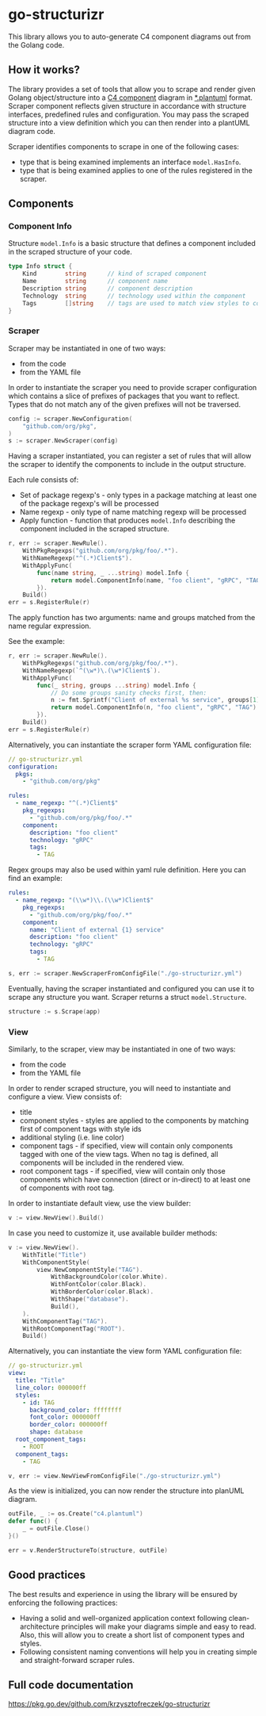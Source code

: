 # go-structurizr
This library allows you to auto-generate C4 component diagrams out from the Golang code.

## How it works?
The library provides a set of tools that allow you to scrape and render given Golang object/structure into a [C4 component](https://c4model.com/) diagram in [*.plantuml](https://plantuml.com/) format.
Scraper component reflects given structure in accordance with structure interfaces, predefined rules and configuration. You may pass the scraped structure into a view definition which you can then render into a plantUML diagram code. 

Scraper identifies components to scrape in one of the following cases:
* type that is being examined implements an interface `model.HasInfo`.
* type that is being examined applies to one of the rules registered in the scraper.

## Components

### Component Info

Structure `model.Info` is a basic structure that defines a component included in the scraped structure of your code.
```go
type Info struct {
	Kind        string      // kind of scraped component
	Name        string      // component name
	Description string      // component description
	Technology  string      // technology used within the component
	Tags        []string    // tags are used to match view styles to component
}
```

### Scraper

Scraper may be instantiated in one of two ways:
* from the code
* from the YAML file

In order to instantiate the scraper you need to provide scraper configuration which contains a slice of prefixes of packages that you want to reflect. Types that do not match any of the given prefixes will not be traversed. 
```go
config := scraper.NewConfiguration(
    "github.com/org/pkg",
)
s := scraper.NewScraper(config)
```

Having a scraper instantiated, you can register a set of rules that will allow the scraper to identify the components to include in the output structure.

Each rule consists of:
* Set of package regexp's - only types in a package matching at least one of the package regexp's will be processed
* Name regexp - only type of name matching regexp will be processed
* Apply function - function that produces `model.Info` describing the component included in the scraped structure.

```go
r, err := scraper.NewRule().
    WithPkgRegexps("github.com/org/pkg/foo/.*").
    WithNameRegexp("^(.*)Client$").
    WithApplyFunc(
        func(name string, _ ...string) model.Info {
            return model.ComponentInfo(name, "foo client", "gRPC", "TAG")
        }).
    Build()
err = s.RegisterRule(r)
```

The apply function has two arguments: name and groups matched from the name regular expression. 

See the example:
```go
r, err := scraper.NewRule().
    WithPkgRegexps("github.com/org/pkg/foo/.*").
    WithNameRegexp(`^(\w*)\.(\w*)Client$`).
    WithApplyFunc(
        func(_ string, groups ...string) model.Info {
            // Do some groups sanity checks first, then:
            n := fmt.Sprintf("Client of external %s service", groups[1])
            return model.ComponentInfo(n, "foo client", "gRPC", "TAG")
        }).
    Build()
err = s.RegisterRule(r)
```

Alternatively, you can instantiate the scraper form YAML configuration file:
```yaml
// go-structurizr.yml
configuration:
  pkgs:
    - "github.com/org/pkg"

rules:
  - name_regexp: "^(.*)Client$"
    pkg_regexps:
      - "github.com/org/pkg/foo/.*"
    component:
      description: "foo client"
      technology: "gRPC"
      tags:
        - TAG
```

Regex groups may also be used within yaml rule definition. Here you can find an example:
```yaml
rules:
  - name_regexp: "(\\w*)\\.(\\w*)Client$"
    pkg_regexps:
      - "github.com/org/pkg/foo/.*"
    component:
      name: "Client of external {1} service"
      description: "foo client"
      technology: "gRPC"
      tags:
        - TAG
```

```go
s, err := scraper.NewScraperFromConfigFile("./go-structurizr.yml")
```

Eventually, having the scraper instantiated and configured you can use it to scrape any structure you want. Scraper returns a struct `model.Structure`.
```go
structure := s.Scrape(app)
```

### View

Similarly, to the scraper, view may be instantiated in one of two ways:
* from the code
* from the YAML file

In order to render scraped structure, you will need to instantiate and configure a view.
View consists of:
* title
* component styles - styles are applied to the components by matching first of component tags with style ids
* additional styling (i.e. line color)
* component tags - if specified, view will contain only components tagged with one of the view tags. When no tag is defined, all components will be included in the rendered view.
* root component tags - if specified, view will contain only those components which have connection (direct or in-direct) to at least one of components with root tag.

In order to instantiate default view, use the view builder:
```go
v := view.NewView().Build()
```

In case you need to customize it, use available builder methods:
```go
v := view.NewView().
    WithTitle("Title")
    WithComponentStyle(
        view.NewComponentStyle("TAG").
            WithBackgroundColor(color.White).
            WithFontColor(color.Black).
            WithBorderColor(color.Black).
            WithShape("database").
            Build(),
    ).
    WithComponentTag("TAG").
    WithRootComponentTag("ROOT").
    Build()
```

Alternatively, you can instantiate the view form YAML configuration file:
```yaml
// go-structurizr.yml
view:
  title: "Title"
  line_color: 000000ff
  styles:
    - id: TAG
      background_color: ffffffff
      font_color: 000000ff
      border_color: 000000ff
      shape: database
  root_component_tags:
    - ROOT
  component_tags:
    - TAG
```

```go
v, err := view.NewViewFromConfigFile("./go-structurizr.yml")
```

As the view is initialized, you can now render the structure into planUML diagram.
```go
outFile, _ := os.Create("c4.plantuml")
defer func() {
    _ = outFile.Close()
}()

err = v.RenderStructureTo(structure, outFile)
```

## Good practices
The best results and experience in using the library will be ensured by enforcing the following practices:
- Having a solid and well-organized application context following clean-architecture principles will make your diagrams simple and easy to read. Also, this will allow you to create a short list of component types and styles.
- Following consistent naming conventions will help you in creating simple and straight-forward scraper rules.

## Full code documentation
https://pkg.go.dev/github.com/krzysztofreczek/go-structurizr
